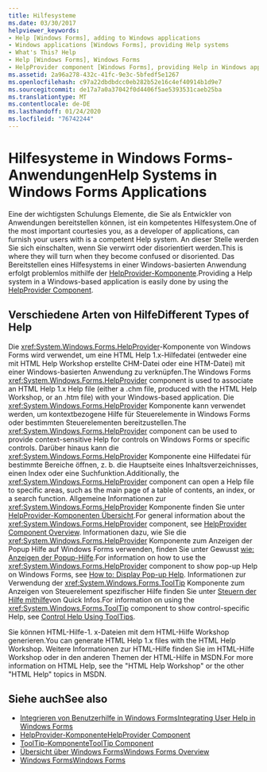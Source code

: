 ```yaml
---
title: Hilfesysteme
ms.date: 03/30/2017
helpviewer_keywords:
- Help [Windows Forms], adding to Windows applications
- Windows applications [Windows Forms], providing Help systems
- What's This? Help
- Help [Windows Forms], Windows Forms
- HelpProvider component [Windows Forms], providing Help in Windows applications
ms.assetid: 2a96a278-432c-41fc-9e3c-5bfedf5e1267
ms.openlocfilehash: c97a22dbdbdcc0eb282b52e16c4ef40914b1d9e7
ms.sourcegitcommit: de17a7a0a37042f0d4406f5ae5393531caeb25ba
ms.translationtype: MT
ms.contentlocale: de-DE
ms.lasthandoff: 01/24/2020
ms.locfileid: "76742244"
---
```

# <a name="help-systems-in-windows-forms-applications"></a><span data-ttu-id="7452b-102">Hilfesysteme in Windows Forms-Anwendungen</span><span class="sxs-lookup"><span data-stu-id="7452b-102">Help Systems in Windows Forms Applications</span></span>
<span data-ttu-id="7452b-103">Eine der wichtigsten Schulungs Elemente, die Sie als Entwickler von Anwendungen bereitstellen können, ist ein kompetentes Hilfesystem.</span><span class="sxs-lookup"><span data-stu-id="7452b-103">One of the most important courtesies you, as a developer of applications, can furnish your users with is a competent Help system.</span></span> <span data-ttu-id="7452b-104">An dieser Stelle werden Sie sich einschalten, wenn Sie verwirrt oder disorientiert werden.</span><span class="sxs-lookup"><span data-stu-id="7452b-104">This is where they will turn when they become confused or disoriented.</span></span> <span data-ttu-id="7452b-105">Das Bereitstellen eines Hilfesystems in einer Windows-basierten Anwendung erfolgt problemlos mithilfe der [HelpProvider-Komponente](../controls/helpprovider-component-windows-forms.md).</span><span class="sxs-lookup"><span data-stu-id="7452b-105">Providing a Help system in a Windows-based application is easily done by using the [HelpProvider Component](../controls/helpprovider-component-windows-forms.md).</span></span>  
  
## <a name="different-types-of-help"></a><span data-ttu-id="7452b-106">Verschiedene Arten von Hilfe</span><span class="sxs-lookup"><span data-stu-id="7452b-106">Different Types of Help</span></span>  
 <span data-ttu-id="7452b-107">Die <xref:System.Windows.Forms.HelpProvider>-Komponente von Windows Forms wird verwendet, um eine HTML Help 1.x-Hilfedatei (entweder eine mit HTML Help Workshop erstellte CHM-Datei oder eine HTM-Datei) mit einer Windows-basierten Anwendung zu verknüpfen.</span><span class="sxs-lookup"><span data-stu-id="7452b-107">The Windows Forms <xref:System.Windows.Forms.HelpProvider> component is used to associate an HTML Help 1.x Help file (either a .chm file, produced with the HTML Help Workshop, or an .htm file) with your Windows-based application.</span></span> <span data-ttu-id="7452b-108">Die <xref:System.Windows.Forms.HelpProvider> Komponente kann verwendet werden, um kontextbezogene Hilfe für Steuerelemente in Windows Forms oder bestimmten Steuerelementen bereitzustellen.</span><span class="sxs-lookup"><span data-stu-id="7452b-108">The <xref:System.Windows.Forms.HelpProvider> component can be used to provide context-sensitive Help for controls on Windows Forms or specific controls.</span></span> <span data-ttu-id="7452b-109">Darüber hinaus kann die <xref:System.Windows.Forms.HelpProvider> Komponente eine Hilfedatei für bestimmte Bereiche öffnen, z. b. die Hauptseite eines Inhaltsverzeichnisses, einen Index oder eine Suchfunktion.</span><span class="sxs-lookup"><span data-stu-id="7452b-109">Additionally, the <xref:System.Windows.Forms.HelpProvider> component can open a Help file to specific areas, such as the main page of a table of contents, an index, or a search function.</span></span> <span data-ttu-id="7452b-110">Allgemeine Informationen zur <xref:System.Windows.Forms.HelpProvider> Komponente finden Sie unter [HelpProvider-Komponenten Übersicht](../controls/helpprovider-component-overview-windows-forms.md).</span><span class="sxs-lookup"><span data-stu-id="7452b-110">For general information about the <xref:System.Windows.Forms.HelpProvider> component, see [HelpProvider Component Overview](../controls/helpprovider-component-overview-windows-forms.md).</span></span> <span data-ttu-id="7452b-111">Informationen dazu, wie Sie die <xref:System.Windows.Forms.HelpProvider> Komponente zum Anzeigen der Popup Hilfe auf Windows Forms verwenden, finden Sie unter Gewusst [wie: Anzeigen der Popup-Hilfe](how-to-display-pop-up-help.md).</span><span class="sxs-lookup"><span data-stu-id="7452b-111">For information on how to use the <xref:System.Windows.Forms.HelpProvider> component to show pop-up Help on Windows Forms, see [How to: Display Pop-up Help](how-to-display-pop-up-help.md).</span></span> <span data-ttu-id="7452b-112">Informationen zur Verwendung der <xref:System.Windows.Forms.ToolTip> Komponente zum Anzeigen von Steuerelement spezifischer Hilfe finden Sie unter [Steuern der Hilfe mithilfe](control-help-using-tooltips.md)von Quick Infos.</span><span class="sxs-lookup"><span data-stu-id="7452b-112">For information on using the <xref:System.Windows.Forms.ToolTip> component to show control-specific Help, see [Control Help Using ToolTips](control-help-using-tooltips.md).</span></span>  
  
 <span data-ttu-id="7452b-113">Sie können HTML-Hilfe-1. x-Dateien mit dem HTML-Hilfe Workshop generieren.</span><span class="sxs-lookup"><span data-stu-id="7452b-113">You can generate HTML Help 1.x files with the HTML Help Workshop.</span></span> <span data-ttu-id="7452b-114">Weitere Informationen zur HTML-Hilfe finden Sie im HTML-Hilfe Workshop oder in den anderen Themen der HTML-Hilfe in MSDN.</span><span class="sxs-lookup"><span data-stu-id="7452b-114">For more information on HTML Help, see the "HTML Help Workshop" or the other "HTML Help" topics in MSDN.</span></span>  
  
## <a name="see-also"></a><span data-ttu-id="7452b-115">Siehe auch</span><span class="sxs-lookup"><span data-stu-id="7452b-115">See also</span></span>

- [<span data-ttu-id="7452b-116">Integrieren von Benutzerhilfe in Windows Forms</span><span class="sxs-lookup"><span data-stu-id="7452b-116">Integrating User Help in Windows Forms</span></span>](integrating-user-help-in-windows-forms.md)
- [<span data-ttu-id="7452b-117">HelpProvider-Komponente</span><span class="sxs-lookup"><span data-stu-id="7452b-117">HelpProvider Component</span></span>](../controls/helpprovider-component-windows-forms.md)
- [<span data-ttu-id="7452b-118">ToolTip-Komponente</span><span class="sxs-lookup"><span data-stu-id="7452b-118">ToolTip Component</span></span>](../controls/tooltip-component-windows-forms.md)
- [<span data-ttu-id="7452b-119">Übersicht über Windows Forms</span><span class="sxs-lookup"><span data-stu-id="7452b-119">Windows Forms Overview</span></span>](../windows-forms-overview.md)
- [<span data-ttu-id="7452b-120">Windows Forms</span><span class="sxs-lookup"><span data-stu-id="7452b-120">Windows Forms</span></span>](../index.md)
